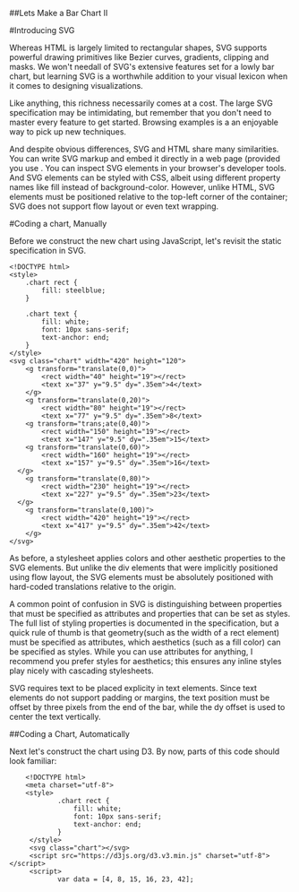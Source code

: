 ##Lets Make a Bar Chart II

#Introducing SVG

Whereas HTML is largely limited to rectangular shapes, SVG supports powerful drawing primitives like Bezier curves, gradients, clipping and masks. We won't needall of SVG's extensive features set for a lowly bar chart, but learning SVG is a worthwhile addition to your visual lexicon when it comes to designing visualizations.

Like anything, this richness necessarily comes at a cost. The large SVG specification may be intimidating, but remember that you don't need to master every feature to get started. Browsing examples is a an enjoyable way to pick up new techniques.

And despite obvious differences, SVG and HTML share many similarities. You can write SVG markup and embed it directly in a web page (provided you use <!DOCTYPE html>. You can inspect SVG elements in your browser's developer tools. And SVG elements can be styled with CSS, albeit using different property names like fill instead of background-color. However, unlike HTML, SVG elements must be positioned relative to the top-left corner of the container; SVG does not support flow layout or even text wrapping.

#Coding a chart, Manually

Before we construct the new chart using JavaScript, let's revisit the static specification in SVG.

    <!DOCTYPE html>
    <style>
        .chart rect {
            fill: steelblue;
        }

        .chart text {
            fill: white;
            font: 10px sans-serif;
            text-anchor: end;
        }
    </style>
    <svg class="chart" width="420" height="120">
        <g transform="translate(0,0)">
            <rect width="40" height="19"></rect>
            <text x="37" y="9.5" dy=".35em">4</text>
        </g>
        <g transform="translate(0,20)">
            <rect width="80" height="19"></rect>
            <text x="77" y="9.5" dy=".35em">8</text>
        <g transform="trans;ate(0,40)">
            <rect width="150" height="19"></rect>
            <text x="147" y="9.5" dy=".35em">15</text>
        <g transform="translate(0,60)">
            <rect width="160" height="19"></rect>
            <text x="157" y="9.5" dy=".35em">16</text>
      </g>
        <g transform="translate(0,80)">
            <rect width="230" height="19"></rect>
            <text x="227" y="9.5" dy=".35em">23</text>
      </g>
        <g transform="translate(0,100)">
            <rect width="420" height="19"></rect>
            <text x="417" y="9.5" dy=".35em">42</text>
        </g>
    </svg>

As before, a stylesheet applies colors and other aesthetic properties to the SVG elements. But unlike the div elements that were implicitly positioned using flow layout, the SVG elements must be absolutely positioned with hard-coded translations relative to the origin.

A common point of confusion in SVG is distinguishing between properties that must be specified as attributes and properties that can be set as styles. The full list of styling properties is documented in the specification, but a quick rule of thumb is that geometry(such as the width of a rect element) must be specified as attributes, which aesthetics (such as a fill color) can be specified as styles. While you can use attributes for anything, I recommend you prefer styles for aesthetics; this ensures any inline styles play nicely with cascading stylesheets.

SVG requires text to be placed explicity in text elements. Since text elements do not support padding or margins, the text position must be offset by three pixels from the end of the bar, while the dy offset is used to center the text vertically.

##Coding a Chart, Automatically

Next let's construct the chart using D3. By now, parts of this code should look familiar:

        <!DOCTYPE html>
        <meta charset="utf-8">
        <style>
                .chart rect {
                    fill: white;
                    font: 10px sans-serif;
                    text-anchor: end;
                }
         </style>
         <svg class="chart"></svg>
         <script src="https://d3js.org/d3.v3.min.js" charset="utf-8"></script>
         <script>
                var data = [4, 8, 15, 16, 23, 42];

